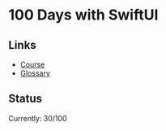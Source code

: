 # 100 Days with SwiftUI

## Links

- [Course](https://www.hackingwithswift.com/100/swiftui)
- [Glossary](https://www.hackingwithswift.com/glossary)

## Status

Currently: 30/100
